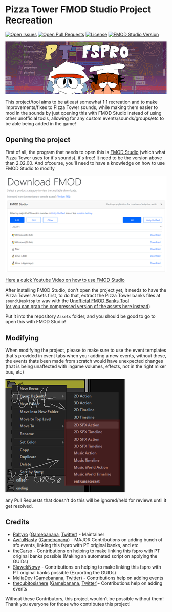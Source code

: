 # Pizza Tower FMOD Studio Project Recreation

[![Open Issues](https://badgen.net/github/open-issues/Raltyro/Pizza-Tower-fspro-Recreation)](https://github.com/Raltyro/Pizza-Tower-fspro-Recreation/issues)
[![Open Pull Requests](https://badgen.net/github/open-prs/Raltyro/Pizza-Tower-fspro-Recreation)](https://github.com/Raltyro/Pizza-Tower-fspro-Recreation/pulls)
[![License](https://img.shields.io/github/license/Raltyro/Pizza-Tower-fspro-Recreation?logo=github)](LICENSE.txt)
[![FMOD Studio Version](https://badgen.net/badge/FMOD%20Studio%20Version/2.02.00%20-%202.02.17/orange)](https://www.fmod.com)

[![PT FSPRO Repository Image](.github/readme/banner-fspro.png)](https://gamebanana.com/tools/13432)

This project/tool aims to be atleast somewhat 1:1 recreation and to make improvements/fixes to Pizza Tower sounds,
while making them easier to mod in the sounds by just opening this with FMOD Studio instead of using other unofficial tools,
allowing for any custom events/sounds/groups/etc to be able being added in the game!

## Opening the project
First of all, the program that needs to open this is [FMOD Studio](https://www.fmod.com) (which what Pizza Tower uses for it's sounds),
it's free! It need to be the version above than 2.02.00. And ofcourse, you'll need to have a knowledge on how to use FMOD Studio to modify

[![Downloading FMOD Studio Preview](.github/readme/download-fmod.png)](https://www.fmod.com/download)

[Here a quick Youtube Video on how to use FMOD Studio](https://youtu.be/7A1HMOsD2eU)

After installing FMOD Studio, don't open the project yet, it needs to have the Pizza Tower Assets first, to do that,
extract the Pizza Tower banks files at `sound\Desktop` to wav with the [Unofficial FMOD Banks Tool](https://gamebanana.com/tools/12100)  
([or you can grab the compressed version of the assets here instead](https://mega.nz/file/gQwDULaJ#rdS4_qkBaTA7i9y87lAO4z3ZJBi0MvlG5jz5-sf_o4M))

Put it into the repository `Assets` folder, and you should be good to go to open this with FMOD Studio!

## Modifying
When modifying the project, please to make sure to use the event templates that's provided in event tabs when your adding a new events, without these, the events thats been made from scratch would have unexpected changes (that is being unaffected with ingame volumes, effects, not in the right mixer bus, etc)

![PT FSPRO Event Defaults](.github/readme/event-defaults.png)

any Pull Requests that doesn't do this will be ignored/held for reviews until it get resolved.

## Credits
* [Raltyro](https://github.com/Raltyro) ([Gamebanana](https://gamebanana.com/members/1777465), [Twitter](https://twitter.com/Raltyro)) - Maintainer
* [AwfulNasty](https://github.com/AwfulNasty) ([Gamebanana](https://https://gamebanana.com/members/2539314)) - MAJOR Contributions on adding bunch of sfx events, linking this fspro with PT original banks, and etc
* [theCarso](https://github.com/theCarso) - Contributions on helping to make linking this fspro with PT original banks possible (Making an automated script on applying the GUIDs)
* [SlawekNowy](https://github.com/SlawekNowy) - Contributions on helping to make linking this fspro with PT original banks possible (Exporting the GUIDs)
* [MeliaDev](https://github.com/MeliaDev) ([Gamebanana](https://gamebanana.com/members/2657982), [Twitter](https://twitter.com/darkdagirl)) - Contributions help on adding events
* [thecubitosishere](https://github.com/thecubitoishere)  ([Gamebanana](https://gamebanana.com/members/2513917), [Twitter](https://twitter.com/TheCubitoIsHere))- Contributions help on adding events

Without these Contributors, this project wouldn't be possible without them!
Thank you everyone for those who contributes this project!